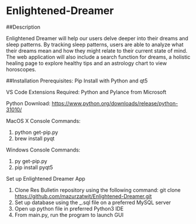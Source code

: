 # Enlightened-Dreamer

##Description

Enlightened Dreamer will help our users delve deeper into their dreams and sleep patterns. By tracking sleep patterns, users are able to analyze what their dreams mean and how they might relate to their current state of mind. The web application will also include a search function for dreams, a holistic healing page to explore healthy tips and an astrology chart to view horoscopes.

##Installation
Prerequisites: Pip Install with Python and qt5

VS Code Extensions Required: Python and Pylance from Microsoft 

Python Download: https://www.python.org/downloads/release/python-31010/ 

MacOS X Console Commands:
 1) python get-pip.py
 2) brew install pyqt

Windows Console Commands:
 1) py get-pip.py
 2) pip install pyqt5

Set up Enlightened Dreamer App

1. Clone Res Bulletin repository using the following command: git clone https://github.com/mazurzatwit/Enlightened-Dreamer.git  
2. Set up database using the _.sql file on a preferred MySQL server
3. Open up python file in preferred Python3 IDE
4. From main.py, run the program to launch GUI
